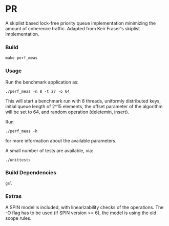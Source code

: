 PR
==

A skiplist based lock-free priority queue implementation minimizing
the amount of coherence traffic.
Adapted from Keir Fraser's skiplist implementation.


### Build

    make perf_meas

### Usage

Run the benchmark application as:

    ./perf_meas -n 8 -t 27 -o 64 
    
This will start a benchmark run with 8 threads, uniformly distributed
keys, initial queue length of 2^15 elements, the offset parameter of
the algorithm will be set to 64, and random operation (deletemin,
insert).

Run 

    ./perf_meas -h

for more information about the available parameters.

A small number of tests are available, via:

    ./unittests


### Build Dependencies

    gsl

### Extras

A SPIN model is included, with linearizability checks of the
operations. The -O flag has to be used (if SPIN version >= 6), the
model is using the old scope rules.